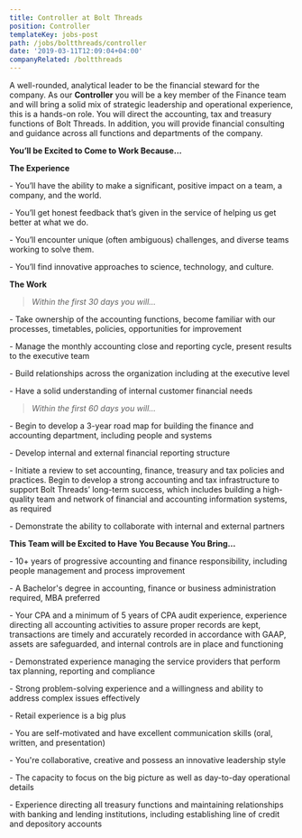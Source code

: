 ```yaml
---
title: Controller at Bolt Threads
position: Controller
templateKey: jobs-post
path: /jobs/boltthreads/controller
date: '2019-03-11T12:09:04+04:00'
companyRelated: /boltthreads
---
```

A well-rounded, analytical leader to be the financial steward for the company.  As our **Controller** you will be a key member of the Finance team and will bring a solid mix of strategic leadership and operational experience, this is a hands-on role. You will direct the accounting, tax and treasury functions of Bolt Threads.  In addition, you will provide financial consulting and guidance across all functions and departments of the company.

**You’ll be Excited to Come to Work Because…**

**The Experience**

\- You’ll have the ability to make a significant, positive impact on a team, a company, and the world.

\- You’ll get honest feedback that’s given in the service of helping us get better at what we do.

\- You’ll encounter unique (often ambiguous) challenges, and diverse teams working to solve them.

\- You’ll find innovative approaches to science, technology, and culture.



**The Work**

> _Within the first 30 days you will…_

\- Take ownership of the accounting functions, become familiar with our processes, timetables, policies, opportunities for improvement

\- Manage the monthly accounting close and reporting cycle, present results to the executive team

\- Build relationships across the organization including at the executive level

\- Have a solid understanding of internal customer financial needs



> _Within the first 60 days you will…_

\- Begin to develop a 3-year road map for building the finance and accounting department, including people and systems

\- Develop internal and external financial reporting structure

\- Initiate a review to set accounting, finance, treasury and tax policies and practices. Begin to develop a strong accounting and tax infrastructure to support Bolt Threads’ long-term success, which includes building a high-quality team and network of financial and accounting information systems, as required

\- Demonstrate the ability to collaborate with internal and external partners



**This Team will be Excited to Have You Because You Bring…**

\- 10+ years of progressive accounting and finance responsibility, including people management and process improvement

\- A Bachelor's degree in accounting, finance or business administration required, MBA preferred

\- Your CPA and a minimum of 5 years of CPA audit experience, experience directing all accounting activities to assure proper records are kept, transactions are timely and accurately recorded in accordance with GAAP, assets are safeguarded, and internal controls are in place and functioning

\- Demonstrated experience managing the service providers that perform tax planning, reporting and compliance

\- Strong problem-solving experience and a willingness and ability to address complex issues effectively

\- Retail experience is a big plus

\- You are self-motivated and have excellent communication skills (oral, written, and presentation)

\- You're collaborative, creative and possess an innovative leadership style

\- The capacity to focus on the big picture as well as day-to-day operational details

\- Experience directing all treasury functions and maintaining relationships with banking and lending institutions, including establishing line of credit and depository accounts

